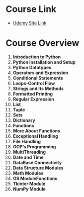 # Course Link
 - [Udemy Site Link](https://www.udemy.com/course/learn-python-with-abdul-bari/?couponCode=2021PM25)
    
# Course Overview

1. **Introduction to Python**  
2. **Python Installation and Setup**  
3. **Python Datatypes**  
4. **Operators and Expression**  
5. **Conditional Statements**  
6. **Loops-Control Flow**  
7. **Strings and Its Methods**  
8. **Formatted Printing**  
9. **Regular Expression**  
10. **List**  
11. **Tuple**  
12. **Sets**  
13. **Dictionary**  
14. **Functions**  
15. **More About Functions**  
16. **Exceptional Handling**  
17. **File Handling**  
18. **OOP’s Programming**  
19. **MultiThreading**  
20. **Date and Time**  
21. **DataBase Connectivity**  
22. **Data Structure Modules**  
23. **Math Modules**  
24. **OS ModuleFunctions**  
25. **Tkinter Module**  
26. **NumPy Module**  
